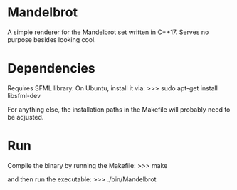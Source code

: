 # Mandelbrot

A simple renderer for the Mandelbrot set written in C++17. Serves no purpose besides looking cool.

# Dependencies

Requires SFML library. On Ubuntu, install it via:
    >>> sudo apt-get install libsfml-dev

For anything else, the installation paths in the Makefile will probably need to be adjusted.

# Run

Compile the binary by running the Makefile:
    >>> make

and then run the executable:
    >>> ./bin/Mandelbrot
